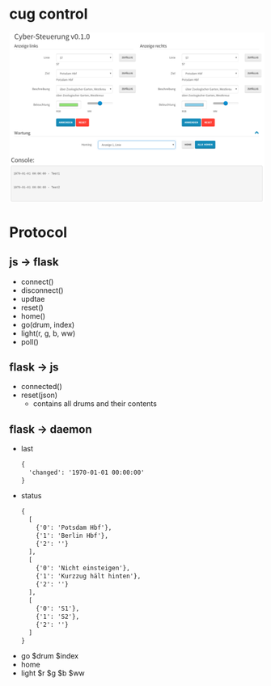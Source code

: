 # cug control

![cyber cug control](cybersteuerung_v0.1.0.png)

# Protocol

## js -> flask

  - connect()
  - disconnect()
  - updtae
  - reset()
  - home()
  - go(drum, index)
  - light(r, g, b, ww)
  - poll()

## flask -> js

  - connected()
  - reset(json)
    - contains all drums and their contents

## flask -> daemon

  - last
    ```
    {
      'changed': '1970-01-01 00:00:00'
    }
    ```
  - status
    ```
    {
      [
        {'0': 'Potsdam Hbf'},
        {'1': 'Berlin Hbf'},
        {'2': ''}
      ],
      [
        {'0': 'Nicht einsteigen'},
        {'1': 'Kurzzug hält hinten'},
        {'2': ''}
      ],
      [
        {'0': 'S1'},
        {'1': 'S2'},
        {'2': ''}
      ]
    }
    ```
  - go $drum $index
  - home
  - light $r $g $b $ww
